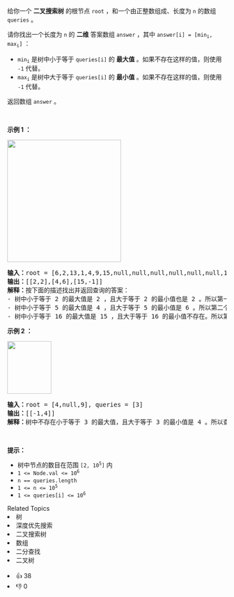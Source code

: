 <p>给你一个 <strong>二叉搜索树</strong> 的根节点 <code>root</code> ，和一个由正整数组成、长度为 <code>n</code> 的数组 <code>queries</code> 。</p>

<p>请你找出一个长度为 <code>n</code> 的 <strong>二维</strong> 答案数组 <code>answer</code> ，其中 <code>answer[i] = [min<sub>i</sub>, max<sub>i</sub>]</code> ：</p>

<ul> 
 <li><code>min<sub>i</sub></code> 是树中小于等于&nbsp;<code>queries[i]</code> 的 <strong>最大值</strong> 。如果不存在这样的值，则使用 <code>-1</code> 代替。</li> 
 <li><code>max<sub>i</sub></code> 是树中大于等于&nbsp;<code>queries[i]</code> 的 <strong>最小值</strong> 。如果不存在这样的值，则使用 <code>-1</code> 代替。</li> 
</ul>

<p>返回数组 <code>answer</code> 。</p>

<p>&nbsp;</p>

<p><strong>示例 1 ：</strong></p>

<p><img alt="" src="https://assets.leetcode.com/uploads/2022/09/28/bstreeedrawioo.png" style="width: 261px; height: 281px;" /></p>

<pre>
<strong>输入：</strong>root = [6,2,13,1,4,9,15,null,null,null,null,null,null,14], queries = [2,5,16]
<strong>输出：</strong>[[2,2],[4,6],[15,-1]]
<strong>解释：</strong>按下面的描述找出并返回查询的答案：
- 树中小于等于 2 的最大值是 2 ，且大于等于 2 的最小值也是 2 。所以第一个查询的答案是 [2,2] 。
- 树中小于等于 5 的最大值是 4 ，且大于等于 5 的最小值是 6 。所以第二个查询的答案是 [4,6] 。
- 树中小于等于 16 的最大值是 15 ，且大于等于 16 的最小值不存在。所以第三个查询的答案是 [15,-1] 。
</pre>

<p><strong>示例 2 ：</strong></p>

<p><img alt="" src="https://assets.leetcode.com/uploads/2022/09/28/bstttreee.png" style="width: 101px; height: 121px;" /></p>

<pre>
<strong>输入：</strong>root = [4,null,9], queries = [3]
<strong>输出：</strong>[[-1,4]]
<strong>解释：</strong>树中不存在小于等于 3 的最大值，且大于等于 3 的最小值是 4 。所以查询的答案是 [-1,4] 。
</pre>

<p>&nbsp;</p>

<p><strong>提示：</strong></p>

<ul> 
 <li>树中节点的数目在范围 <code>[2, 10<sup>5</sup>]</code> 内</li> 
 <li><code>1 &lt;= Node.val &lt;= 10<sup>6</sup></code></li> 
 <li><code>n == queries.length</code></li> 
 <li><code>1 &lt;= n &lt;= 10<sup>5</sup></code></li> 
 <li><code>1 &lt;= queries[i] &lt;= 10<sup>6</sup></code></li> 
</ul>

<div><div>Related Topics</div><div><li>树</li><li>深度优先搜索</li><li>二叉搜索树</li><li>数组</li><li>二分查找</li><li>二叉树</li></div></div><br><div><li>👍 38</li><li>👎 0</li></div>